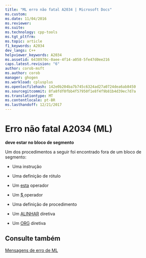 ```yaml
---
title: "ML erro não fatal A2034 | Microsoft Docs"
ms.custom: 
ms.date: 11/04/2016
ms.reviewer: 
ms.suite: 
ms.technology: cpp-tools
ms.tgt_pltfrm: 
ms.topic: article
f1_keywords: A2034
dev_langs: C++
helpviewer_keywords: A2034
ms.assetid: 6438970c-0aee-4f14-a058-5fe47d0ee216
caps.latest.revision: "6"
author: corob-msft
ms.author: corob
manager: ghogen
ms.workload: cplusplus
ms.openlocfilehash: 142e0b204ba7b745c6324ad27a0724dea6ab8450
ms.sourcegitcommit: 8fa8fdf0fbb4f57950f1e8f4f9b81b4d39ec7d7a
ms.translationtype: MT
ms.contentlocale: pt-BR
ms.lasthandoff: 12/21/2017
---
```

# <a name="ml-nonfatal-error-a2034"></a>Erro não fatal A2034 (ML)
**deve estar no bloco de segmento**  
  
 Um dos procedimentos a seguir foi encontrado fora de um bloco de segmento:  
  
-   Uma instrução  
  
-   Uma definição de rótulo  
  
-   Um [esta](../../assembler/masm/operator-this.md) operador  
  
-   Um [ $ ](../../assembler/masm/dollar.md) operador  
  
-   Uma definição de procedimento  
  
-   Um [ALINHAR](../../assembler/masm/align-masm.md) diretiva  
  
-   Um [ORG](../../assembler/masm/org.md) diretiva  
  
## <a name="see-also"></a>Consulte também  
 [Mensagens de erro de ML](../../assembler/masm/ml-error-messages.md)